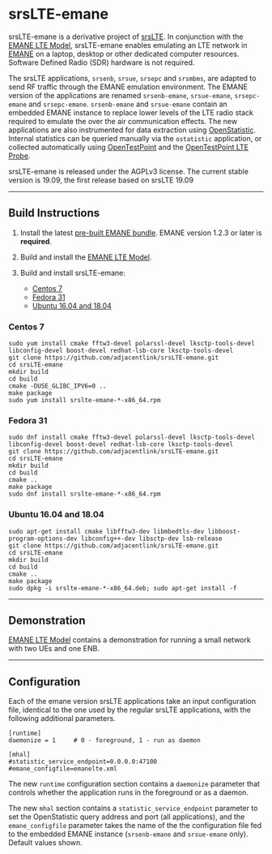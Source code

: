 srsLTE-emane
========

srsLTE-emane is a derivative project of [srsLTE](https://github.com/srsLTE). In conjunction with the
[EMANE LTE Model](https://github.com/adjacentlink/emane-model-lte.git), srsLTE-emane enables emulating
an LTE network in [EMANE](https://github.com/adjacentlink/emane.git) on a laptop, desktop or other
dedicated computer resources. Software Defined Radio (SDR) hardware is not required.

The srsLTE applications, `srsenb`, `srsue`, `srsepc` and `srsmbms`, are adapted to send RF traffic through
the EMANE emulation environment. The EMANE version of the applications are renamed `srsenb-emane`, `srsue-emane`,
`srsepc-emane` and `srsepc-emane`. `srsenb-emane` and `srsue-emane` contain an embedded EMANE instance
to replace lower levels of the LTE radio stack required to emulate the over the air communication effects. The new applications are also instrumented for data extraction using
[OpenStatistic](https://github.com/adjacentlink/openstatistic). Internal statistics can be queried manually
via the `ostatistic` application, or collected automatically using
[OpenTestPoint](https://github.com/adjacentlink/opentestpoint) and the
[OpenTestPoint LTE Probe](https://github.com/adjacentlink/opentestpoint-probe-lte).

srsLTE-emane is released under the AGPLv3 license. The current stable
version is 19.09, the first release based on srsLTE 19.09

---
## Build Instructions

1. Install the latest [pre-built EMANE bundle](https://github.com/adjacentlink/emane/wiki/Install). EMANE version 1.2.3 or later is **required**.

2. Build and install the [EMANE LTE Model](https://github.com/adjacentlink/emane-model-lte.git).

3. Build and install srsLTE-emane:
   * [Centos 7](#centos-7)
   * [Fedora 31](#fedora-31)
   * [Ubuntu 16.04 and 18.04](#ubuntu-1604-and-1804)


### Centos 7

```
sudo yum install cmake fftw3-devel polarssl-devel lksctp-tools-devel libconfig-devel boost-devel redhat-lsb-core lksctp-tools-devel
git clone https://github.com/adjacentlink/srsLTE-emane.git
cd srsLTE-emane
mkdir build
cd build
cmake -DUSE_GLIBC_IPV6=0 ..
make package
sudo yum install srslte-emane-*-x86_64.rpm
```

### Fedora 31

```
sudo dnf install cmake fftw3-devel polarssl-devel lksctp-tools-devel libconfig-devel boost-devel redhat-lsb-core lksctp-tools-devel
git clone https://github.com/adjacentlink/srsLTE-emane.git
cd srsLTE-emane
mkdir build
cd build
cmake ..
make package
sudo dnf install srslte-emane-*-x86_64.rpm
```

### Ubuntu 16.04 and 18.04

```
sudo apt-get install cmake libfftw3-dev libmbedtls-dev libboost-program-options-dev libconfig++-dev libsctp-dev lsb-release
git clone https://github.com/adjacentlink/srsLTE-emane.git
cd srsLTE-emane
mkdir build
cd build
cmake ..
make package
sudo dpkg -i srslte-emane-*-x86_64.deb; sudo apt-get install -f
```

---
## Demonstration

[EMANE LTE Model](https://github.com/adjacentlink/emane-model-lte.git) contains a demonstration for running
a small network with two UEs and one ENB.

---
## Configuration

Each of the emane version srsLTE applications take an input
configuration file, identical to the one used by the regular srsLTE
applications, with the following additional parameters.


```
[runtime]
daemonize = 1     # 0 - foreground, 1 - run as daemon

[mhal]
#statistic_service_endpoint=0.0.0.0:47100
#emane_configfile=emanelte.xml
```

The new `runtime` configuration section contains a `daemonize` parameter
that controls whether the application runs in the foreground or as a daemon.

The new `mhal` section contains a `statistic_service_endpoint`
parameter to set the OpenStatistic query address and port (all
applications), and the `emane_configfile` parameter takes the
name of the the configuration file fed to the embedded EMANE instance
(`srsenb-emane` and `srsue-emane` only). Default values shown.
